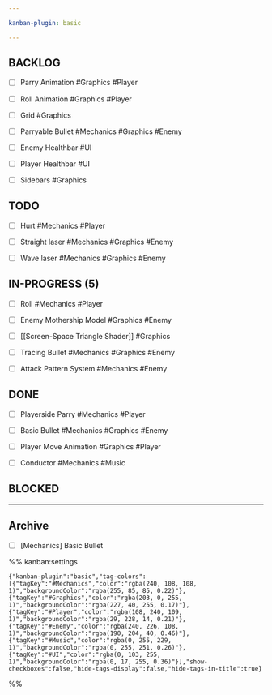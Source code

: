 ```yaml
---

kanban-plugin: basic

---
```


## BACKLOG

- [ ] Parry Animation #Graphics #Player
- [ ] Roll Animation #Graphics #Player
- [ ] Grid #Graphics
- [ ] Parryable Bullet #Mechanics #Graphics #Enemy
- [ ] Enemy Healthbar #UI
- [ ] Player Healthbar #UI
- [ ] Sidebars #Graphics


## TODO

- [ ] Hurt #Mechanics #Player
- [ ] Straight laser #Mechanics #Graphics #Enemy
- [ ] Wave laser #Mechanics #Graphics #Enemy


## IN-PROGRESS (5)

- [ ] Roll #Mechanics #Player
- [ ] Enemy Mothership Model #Graphics #Enemy
- [ ] [[Screen-Space Triangle Shader]] #Graphics
- [ ] Tracing Bullet #Mechanics #Graphics #Enemy
- [ ] Attack Pattern System #Mechanics #Enemy


## DONE

- [ ] Playerside Parry #Mechanics #Player
- [ ] Basic Bullet #Mechanics #Graphics #Enemy
- [ ] Player Move Animation #Graphics #Player
- [ ] Conductor #Mechanics #Music


## BLOCKED



***

## Archive

- [ ] [Mechanics] Basic Bullet

%% kanban:settings
```
{"kanban-plugin":"basic","tag-colors":[{"tagKey":"#Mechanics","color":"rgba(240, 108, 108, 1)","backgroundColor":"rgba(255, 85, 85, 0.22)"},{"tagKey":"#Graphics","color":"rgba(203, 0, 255, 1)","backgroundColor":"rgba(227, 40, 255, 0.17)"},{"tagKey":"#Player","color":"rgba(108, 240, 109, 1)","backgroundColor":"rgba(29, 228, 14, 0.21)"},{"tagKey":"#Enemy","color":"rgba(240, 226, 108, 1)","backgroundColor":"rgba(190, 204, 40, 0.46)"},{"tagKey":"#Music","color":"rgba(0, 255, 229, 1)","backgroundColor":"rgba(0, 255, 251, 0.26)"},{"tagKey":"#UI","color":"rgba(0, 103, 255, 1)","backgroundColor":"rgba(0, 17, 255, 0.36)"}],"show-checkboxes":false,"hide-tags-display":false,"hide-tags-in-title":true}
```
%%